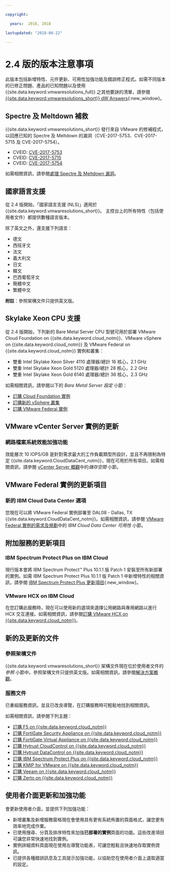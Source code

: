 ```yaml
---

copyright:

  years:  2016, 2018

lastupdated: "2018-06-22"

---
```


# 2.4 版的版本注意事項

此版本包括新增特性、元件更新、可用性加強功能及錯誤修正程式。如需不同版本的已修正問題、產品的已知問題以及使用 {{site.data.keyword.vmwaresolutions_full}} 之其他要訣的清單，請參閱 [{{site.data.keyword.vmwaresolutions_short}} dW Answers](https://developer.ibm.com/answers/topics/cloudvmw/){:new_window}。

## Spectre 及 Meltdown 補救

{{site.data.keyword.vmwaresolutions_short}} 發行來自 VMware 的修補程式，以回應已知的 Spectre 及 Meltdown 的漏洞（CVE-2017-5753、CVE-2017-5715 及 CVE-2017-5754）。

* CVEID: [CVE-2017-5753](http://cve.mitre.org/cgi-bin/cvename.cgi?name=CVE-2017-5753)
* CVEID: [CVE-2017-5715](http://cve.mitre.org/cgi-bin/cvename.cgi?name=CVE-2017-5715)
* CVEID: [CVE-2017-5754](http://cve.mitre.org/cgi-bin/cvename.cgi?name=CVE-2017-5754)

如需相關資訊，請參閱[處理 Spectre 及 Meltdown 漏洞](../vmonic/trbl_fix_spectre.html)。

## 國家語言支援

從 2.4 版開始，「國家語言支援 (NLS)」適用於 {{site.data.keyword.vmwaresolutions_short}}。
主控台上的所有特性（包括使用者文件）都提供數種語言版本。

除了英文之外，還支援下列語言：
* 德文
* 西班牙文
* 法文
* 義大利文
* 日文
* 韓文
* 巴西葡萄牙文
* 簡體中文
* 繁體中文

**附註**：參照架構文件只提供英文版。

## Skylake Xeon CPU 支援

從 2.4 版開始，下列新的 Bare Metal Server CPU 型號可用於部署 VMware Cloud Foundation on {{site.data.keyword.cloud_notm}}、VMware vSphere on {{site.data.keyword.cloud_notm}} 及 VMware Federal on {{site.data.keyword.cloud_notm}} 實例和叢集：

* 雙重 Intel Skylake Xeon Silver 4110 處理器/總計 16 核心，2.1 GHz
* 雙重 Intel Skylake Xeon Gold 5120 處理器/總計 28 核心，2.2 GHz
* 雙重 Intel Skylake Xeon Gold 6140 處理器/總計 36 核心，2.3 GHz

如需相關資訊，請參閱以下的 *Bare Metal Server 設定* 小節：

* [訂購 Cloud Foundation 實例](../sddc/sd_orderinginstance.html#bare-metal-server-settings)
* [訂購新的 vSphere 叢集](../vsphere/vs_orderinginstances.html#bare-metal-server-settings)
* [訂購 VMware Federal 實例](../vcenter/vc_fed_orderinginstance.html#bare-metal-server-settings)

## VMware vCenter Server 實例的更新

### 網路檔案系統效能加強功能

效能層次 10 IOPS/GB 是針對需求最大的工作負載類型所設計，並且不再限制為特定 {{site.data.keyword.CloudDataCent_notm}}，現在可用於所有項目。如需相關資訊，請參閱 [vCenter Server 概觀](../vcenter/vc_vcenterserveroverview.html#technical-specifications-for-vcenter-server-instances)中的*儲存空間* 小節。

## VMware Federal 實例的更新項目

### 新的 IBM Cloud Data Center 選項

您現在可以將 VMware Federal 實例部署至 DAL08 - Dallas, TX {{site.data.keyword.CloudDataCent_notm}}。如需相關資訊，請參閱 [VMware Federal 實例的需求及規劃](../vcenter/vc_fed_planning.html#ibm-cloud-data-center-availability)中的 *IBM Cloud Data Center 可用性* 小節。

## 附加服務的更新項目

### IBM Spectrum Protect Plus on IBM Cloud

現行版本會將 IBM Spectrum Protect&trade; Plus 10.1.1 版 Patch 1 安裝至所有新部署的實例。如需 IBM Spectrum Protect Plus 10.1.1 版 Patch 1 中新增特性的相關資訊，請參閱 [IBM Spectrum Protect Plus 更新項目](https://www.ibm.com/support/knowledgecenter/en/SSNQFQ_10.1.1/spp/r_techchg_spp.html){:new_window}。

### VMware HCX on IBM Cloud

在您訂購此服務時，現在可以使用新的選項來選擇公用網路與專用網路以進行 HCX 交互連接。如需相關資訊，請參閱[訂購 VMware HCX on {{site.data.keyword.cloud_notm}}](../services/hcx_ordering.html)。

## 新的及更新的文件

### 參照架構文件

{{site.data.keyword.vmwaresolutions_short}} 架構文件現在位於使用者文件的*參照* 小節中。參照架構文件只提供英文版。如需相關資訊，請參閱[解決方案概觀](../archiref/solution/solution_overview.html)。

### 服務文件

已重組服務資訊，並且已改良導覽，在訂購服務時可輕鬆地找到相關資訊。

如需相關資訊，請參閱下列主題：

* [訂購 F5 on {{site.data.keyword.cloud_notm}}](../services/f5_ordering.html)
* [訂購 FortiGate Security Appliance on {{site.data.keyword.cloud_notm}}](../services/fsa_ordering.html)
* [訂購 FortiGate Virtual Appliance on {{site.data.keyword.cloud_notm}}](../services/fortinetvm_ordering.html)
* [訂購 Hytrust CloudControl on {{site.data.keyword.cloud_notm}}](../services/htcc_ordering.html)
* [訂購 Hytrust DataControl on {{site.data.keyword.cloud_notm}}](../services/htdc_ordering.html)
* [訂購 IBM Spectrum Protect Plus on {{site.data.keyword.cloud_notm}}](../services/spp_ordering.html)
* [訂購 KMIP for VMware on {{site.data.keyword.cloud_notm}}](../services/kmip_ordering.html)
* [訂購 Veeam on {{site.data.keyword.cloud_notm}}](../services/veeam_ordering.html)
* [訂購 Zerto on {{site.data.keyword.cloud_notm}}](../services/zerto_ordering.html)

## 使用者介面更新和加強功能

會更新使用者介面，並提供下列加強功能：

* 新增叢集及新增服務窗格現在會使用具有更有系統佈置的頁面格式，讓您更有效率地完成作業。
* 已使用搜尋、分頁及排序特性來加強**已部署的實例**頁面的功能。這些改進項目可讓您非常快速地找到實例。
* 實例詳細資料頁面現在使用左導覽功能表，可讓您輕鬆且快速地存取實例資訊。
* 已提供各種錯誤訊息及工具提示加強功能，以協助您在使用者介面上選取適當的設定。
